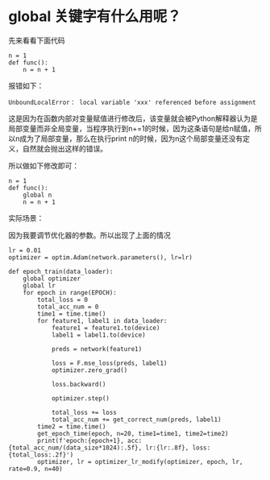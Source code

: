 # global 关键字有什么用呢？

先来看看下面代码

```
n = 1
def func():
	n = n + 1
```

报错如下：

```
UnboundLocalError： local variable 'xxx' referenced before assignment
```

这是因为在函数内部对变量赋值进行修改后，该变量就会被Python解释器认为是局部变量而非全局变量，当程序执行到n+=1的时候，因为这条语句是给n赋值，所以n成为了局部变量，那么在执行print n的时候，因为n这个局部变量还没有定义，自然就会抛出这样的错误。

所以做如下修改即可：

```
n = 1
def func():
	global n
	n = n + 1
```

实际场景：

因为我要调节优化器的参数。所以出现了上面的情况

```
lr = 0.01
optimizer = optim.Adam(network.parameters(), lr=lr)

def epoch_train(data_loader):
    global optimizer
    global lr
    for epoch in range(EPOCH):
        total_loss = 0
        total_acc_num = 0
        time1 = time.time()
        for feature1, label1 in data_loader:
            feature1 = feature1.to(device)
            label1 = label1.to(device)

            preds = network(feature1)

            loss = F.mse_loss(preds, label1)
            optimizer.zero_grad()

            loss.backward()

            optimizer.step()

            total_loss += loss
            total_acc_num += get_correct_num(preds, label1)
        time2 = time.time()
        get_epoch_time(epoch, n=20, time1=time1, time2=time2)
        print(f'epoch:{epoch+1}, acc:{total_acc_num/(data_size*1024):.5f}, lr:{lr:.8f}, loss:{total_loss:.2f}')
        optimizer, lr = optimizer_lr_modify(optimizer, epoch, lr, rate=0.9, n=40)
```

